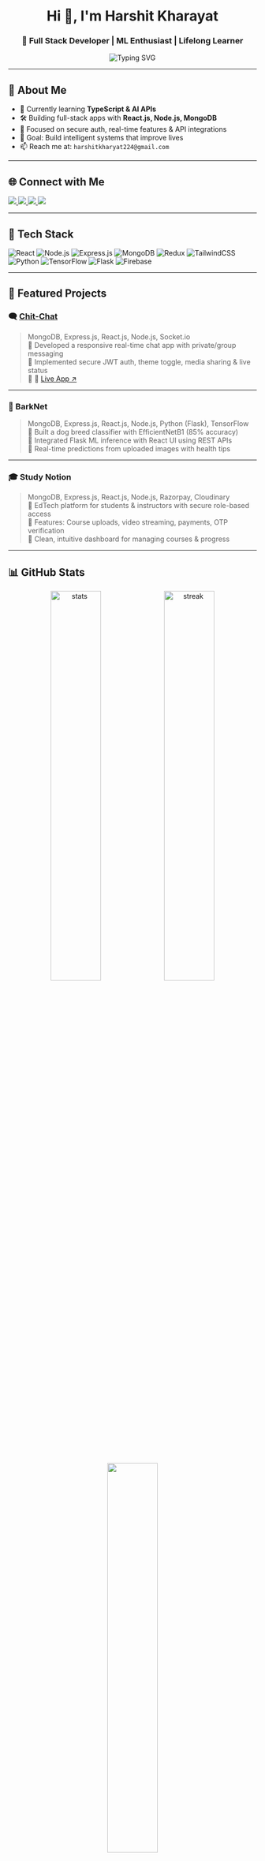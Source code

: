 <h1 align="center">Hi 👋, I'm Harshit Kharayat</h1>
<h3 align="center">🚀 Full Stack Developer | ML Enthusiast | Lifelong Learner</h3>

<p align="center">
  <img src="https://readme-typing-svg.demolab.com?font=Fira+Code&weight=700&size=20&pause=1000&color=9F79EE&center=true&vCenter=true&width=435&lines=Building+Scalable+Full-Stack+Apps;Passionate+about+ML+%26+Open+Source;React.js+%7C+Node.js+%7C+Python+%7C+AI" alt="Typing SVG" />
</p>

---

## 🚀 About Me
- 🌱 Currently learning **TypeScript & AI APIs**
- 🛠️ Building full-stack apps with **React.js, Node.js, MongoDB**
- 🔐 Focused on secure auth, real-time features & API integrations
- 🎯 Goal: Build intelligent systems that improve lives
- 📫 Reach me at: `harshitkharyat224@gmail.com`

---

## 🌐 Connect with Me  
<p align="left">
  <a href="https://www.linkedin.com/in/heyitzharshit/" target="_blank">
    <img src="https://img.shields.io/badge/LinkedIn-%230077B5.svg?logo=linkedin&logoColor=white" />
  </a>
  <a href="https://github.com/harshit-kharayat23" target="_blank">
    <img src="https://img.shields.io/badge/GitHub-%23121011.svg?logo=github&logoColor=white" />
  </a>
  <a href="https://instagram.com/heyitzharshit/" target="_blank">
    <img src="https://img.shields.io/badge/Instagram-%23E4405F.svg?logo=Instagram&logoColor=white" />
  </a>
  <a href="https://x.com/23Harshitkk" target="_blank">
    <img src="https://img.shields.io/badge/Twitter-%231DA1F2.svg?logo=Twitter&logoColor=white" />
  </a>
</p>

---

## 🧠 Tech Stack
![React](https://img.shields.io/badge/-React-61DAFB?style=flat&logo=react&logoColor=black)
![Node.js](https://img.shields.io/badge/-Node.js-339933?style=flat&logo=node-dot-js&logoColor=white)
![Express.js](https://img.shields.io/badge/-Express.js-000000?style=flat&logo=express&logoColor=white)
![MongoDB](https://img.shields.io/badge/-MongoDB-4ea94b?style=flat&logo=mongodb&logoColor=white)
![Redux](https://img.shields.io/badge/-Redux-764ABC?style=flat&logo=redux&logoColor=white)
![TailwindCSS](https://img.shields.io/badge/-TailwindCSS-38B2AC?style=flat&logo=tailwind-css&logoColor=white)
![Python](https://img.shields.io/badge/-Python-3670A0?style=flat&logo=python&logoColor=white)
![TensorFlow](https://img.shields.io/badge/-TensorFlow-FF6F00?style=flat&logo=tensorflow&logoColor=white)
![Flask](https://img.shields.io/badge/-Flask-000000?style=flat&logo=flask&logoColor=white)
![Firebase](https://img.shields.io/badge/-Firebase-ffca28?style=flat&logo=firebase&logoColor=black)

---

## 💼 Featured Projects

### 🗨️ [**Chit-Chat**](https://chit-chat-qyxv.onrender.com)
> MongoDB, Express.js, React.js, Node.js, Socket.io  
🔹 Developed a responsive real-time chat app with private/group messaging  
🔹 Implemented secure JWT auth, theme toggle, media sharing & live status  
🔹 🔗 [Live App ↗](https://chit-chat-qyxv.onrender.com)

---

### 🧬 BarkNet  
> MongoDB, Express.js, React.js, Node.js, Python (Flask), TensorFlow  
🔹 Built a dog breed classifier with EfficientNetB1 (85% accuracy)  
🔹 Integrated Flask ML inference with React UI using REST APIs  
🔹 Real-time predictions from uploaded images with health tips

---

### 🎓 Study Notion  
> MongoDB, Express.js, React.js, Node.js, Razorpay, Cloudinary  
🔹 EdTech platform for students & instructors with secure role-based access  
🔹 Features: Course uploads, video streaming, payments, OTP verification  
🔹 Clean, intuitive dashboard for managing courses & progress

---

## 📊 GitHub Stats
<p align="center">
  <img src="https://github-readme-stats.vercel.app/api?username=harshit-kharayat23&show_icons=true&theme=radical" alt="stats" width="45%" />
  <img src="https://streak-stats.demolab.com/?user=harshit-kharayat23&theme=radical" alt="streak" width="45%" />
</p>

<p align="center">
  <img src="https://github-readme-stats.vercel.app/api/top-langs/?username=harshit-kharayat23&layout=compact&theme=radical" width="45%" />
</p>

---

## 📈 Visitor Count
<p align="left">
  <img src="https://visitcount.itsvg.in/api?id=harshit-kharayat23&icon=2&color=12" />
</p>
